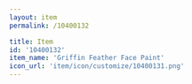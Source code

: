 ```yaml
---
layout: item
permalink: /10400132

title: Item
id: '10400132'
item_name: 'Griffin Feather Face Paint'
icon_url: 'item/icon/customize/10400131.png'
---
```

